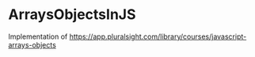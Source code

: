 # ArraysObjectsInJS
Implementation of https://app.pluralsight.com/library/courses/javascript-arrays-objects
